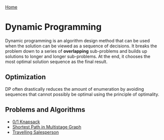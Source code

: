 [Home](../../README.md)

# Dynamic Programming

Dynamic programming is an algorithm design method that can be used when the solution can be viewed as a sequence of decisions. It breaks the problem down to a series of **overlapping** sub-problems and builds up solutions to longer and longer sub-problems. At the end, it chooses the most optimal solution sequence as the final result.

## Optimization

DP often drastically reduces the amount of enumeration by avoiding sequences that cannot possibly be optimal using the principle of optimality.

## Problems and Algorithms

- [0/1 Knapsack](../implementations/01-knapsack.md)
- [Shortest Path in Multistage Graph](../implementations/multistage-graph.md)
- [Travelling Salesperson](../implementations/travelling-salesperson.md)
